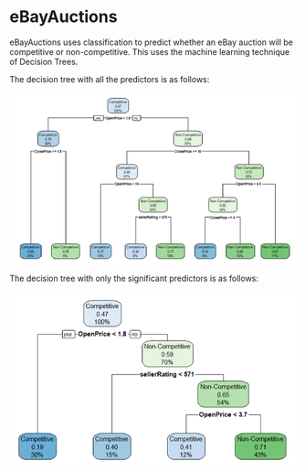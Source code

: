 # eBayAuctions

eBayAuctions uses classification to predict whether an eBay auction will be competitive or non-competitive. This uses the machine learning technique of Decision Trees.

The decision tree with all the predictors is as follows:

![alt text](dt1.PNG)

The decision tree with only the significant predictors is as follows:

![alt text](dt2.PNG)
